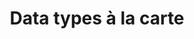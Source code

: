 ---
title: Data types à la carte
paper-url: http://www.cs.ru.nl/~W.Swierstra/Publications/DataTypesALaCarte.pdf
authors:
- Wouter Swierstra
type: paper
tags:
- fixpoints
- free monads
- functors
doHaskell-type: functional pearl
dohaskell-year: 2008
---